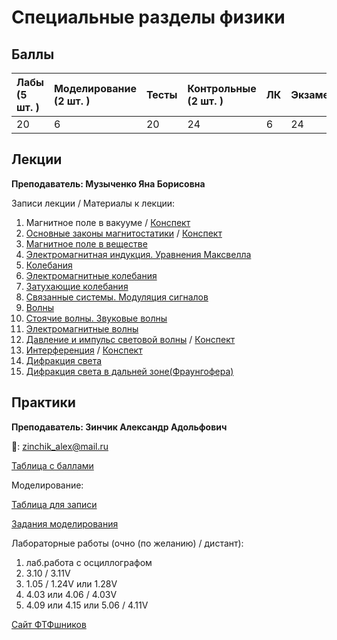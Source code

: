 # Специальные разделы физики

## Баллы

| Лабы \(5 шт. \) | Моделирование \(2 шт. \) | Тесты | Контрольные \(2 шт. \) | ЛК | Экзамен |
| :--- | :--- | :--- | :--- | :--- | :--- |
| 20 | 6 | 20 | 24 | 6 | 24 |

## Лекции

**Преподаватель: Музыченко Яна Борисовна**

Записи лекции / Материалы к лекции:

1. Магнитное поле в вакууме / [Конспект](https://drive.google.com/file/d/1Hsb_-xkectRHTJdfmogNOPhqJY4ulm4C/view?usp=sharing)
2. [Основные законы магнитостатики](https://youtu.be/Kg_VI3414Yk) / [Конспект](https://drive.google.com/file/d/1NkpaiO-Wrxq1jU4FoG8_s42Qy8xRVDHh/view?usp=sharing)
3. [Магнитное поле в веществе](https://youtu.be/Uzj6DwszQFA)
4. [Электромагнитная индукция. Уравнения Максвелла](https://youtu.be/xHJJ3GWBxAI)
5. [Колебания](https://youtu.be/CQCXONFmVSw)
6. [Электромагнитные колебания](https://youtu.be/PsqAmz1TNAA)
7. [Затухающие колебания](https://youtu.be/DKDTx0fqTnc)
8. [Связанные системы. Модуляция сигналов](https://youtu.be/4OohRanhUW0)
9. [Волны](https://youtu.be/jkxr97Foyv8)
10. [Стоячие волны. Звуковые волны](https://youtu.be/a9YUHa4P6gg)
11. [Электромагнитные волны](https://youtu.be/h4WXUJ-xZ2o)
12. [Давление и импульс световой волны](https://youtu.be/58FLhip6Cu0) / [Конспект](https://drive.google.com/file/d/1OJ8GYI6Skf-gcEFKq0_OGZzUjLJPeNKi/view?usp=sharing)
13. [Интерференция](https://youtu.be/X_qfyJqhbog) / [Конспект](https://drive.google.com/file/d/1Gd9Xn4pQLak1OCcEaWwEQfPvTxzPAh-j/view?usp=sharing)
14. [Дифракция света](https://youtu.be/AWoM8kBnUpE)
15. [Дифракция света в дальней зоне(Фраунгофера)](https://youtu.be/IhobMSTBQqw)

## Практики

**Преподаватель: Зинчик Александр Адольфович**

📧: zinchik_alex@mail.ru

[Таблица с баллами](https://docs.google.com/spreadsheets/d/1M5Oej-e-IrN9iHlQCrZrxe8ndbmUQIaXDB2URbR6jEM/edit#gid=0)

Моделирование:

[Таблица для записи](https://docs.google.com/spreadsheets/d/1s46AJ-bGdgiB0xcZ7VcOlyEI0tT2YgQnFSpM0akR9xQ/edit?usp=sharing)

[Задания моделирования](https://drive.google.com/file/d/13Nem0OblJ2_XVs_rbxNb38I9X3bnVQNI/view?usp=sharing)

Лабораторные работы \(очно (по желанию) / дистант\):

1. лаб.работа с осциллографом
2. 3.10 / 3.11V
3. 1.05 / 1.24V или 1.28V
4. 4.03 или 4.06 / 4.03V
5. 4.09 или 4.15 или 5.06 / 4.11V

[Сайт ФТФшников](https://study.physics.itmo.ru)
